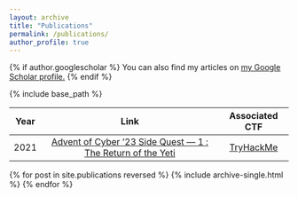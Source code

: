 ```yaml
---
layout: archive
title: "Publications"
permalink: /publications/
author_profile: true
---
```


{% if author.googlescholar %}
  You can also find my articles on <u><a href="{{author.googlescholar}}">my Google Scholar profile</a>.</u>
{% endif %}

{% include base_path %}

| Year | Link | Associated CTF |
|:----:|:----:|:--------------:|
| 2021 | [Advent of Cyber ’23 Side Quest — 1 : The Return of the Yeti](https://mario-ca.github.io/writeups/AOC_2023_SQ_1/) | [TryHackMe](https://tryhackme.com/room/adventofcyber23sidequest) |

{% for post in site.publications reversed %}
  {% include archive-single.html %}
{% endfor %}
